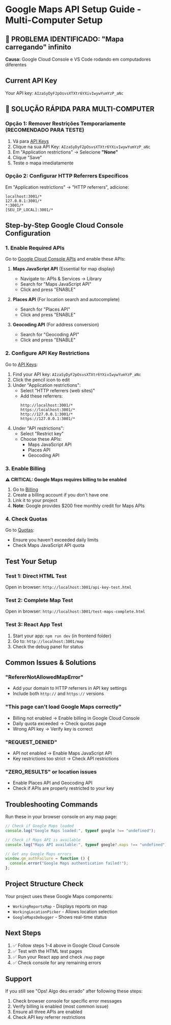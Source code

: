 # Google Maps API Setup Guide - Multi-Computer Setup

## 🚨 PROBLEMA IDENTIFICADO: "Mapa carregando" infinito

**Causa:** Google Cloud Console e VS Code rodando em computadores diferentes

## Current API Key

Your API key: `AIzaSyDyF2pOsvsXTXtr6YXivIwywYumYzP_aNc`

## 🔧 SOLUÇÃO RÁPIDA PARA MULTI-COMPUTER

### Opção 1: Remover Restrições Temporariamente (RECOMENDADO PARA TESTE)

1. Vá para [API Keys](https://console.cloud.google.com/apis/credentials)
2. Clique na sua API Key: `AIzaSyDyF2pOsvsXTXtr6YXivIwywYumYzP_aNc`
3. Em "Application restrictions" → Selecione **"None"**
4. Clique "Save"
5. Teste o mapa imediatamente

### Opção 2: Configurar HTTP Referrers Específicos

Em "Application restrictions" → "HTTP referrers", adicione:

```
localhost:3001/*
127.0.0.1:3001/*
*:3001/*
[SEU_IP_LOCAL]:3001/*
```

## Step-by-Step Google Cloud Console Configuration

### 1. Enable Required APIs

Go to [Google Cloud Console APIs](https://console.cloud.google.com/apis/dashboard) and enable these APIs:

1. **Maps JavaScript API** (Essential for map display)

   - Navigate to: APIs & Services → Library
   - Search for "Maps JavaScript API"
   - Click and press "ENABLE"

2. **Places API** (For location search and autocomplete)

   - Search for "Places API"
   - Click and press "ENABLE"

3. **Geocoding API** (For address conversion)
   - Search for "Geocoding API"
   - Click and press "ENABLE"

### 2. Configure API Key Restrictions

Go to [API Keys](https://console.cloud.google.com/apis/credentials):

1. Find your API key: `AIzaSyDyF2pOsvsXTXtr6YXivIwywYumYzP_aNc`
2. Click the pencil icon to edit
3. Under "Application restrictions":
   - Select "HTTP referrers (web sites)"
   - Add these referrers:
     ```
     http://localhost:3001/*
     https://localhost:3001/*
     http://127.0.0.1:3001/*
     https://127.0.0.1:3001/*
     ```
4. Under "API restrictions":
   - Select "Restrict key"
   - Choose these APIs:
     - Maps JavaScript API
     - Places API
     - Geocoding API

### 3. Enable Billing

**⚠️ CRITICAL: Google Maps requires billing to be enabled**

1. Go to [Billing](https://console.cloud.google.com/billing)
2. Create a billing account if you don't have one
3. Link it to your project
4. **Note**: Google provides $200 free monthly credit for Maps APIs

### 4. Check Quotas

Go to [Quotas](https://console.cloud.google.com/iam-admin/quotas):

- Ensure you haven't exceeded daily limits
- Check Maps JavaScript API quota

## Test Your Setup

### Test 1: Direct HTML Test

Open in browser: `http://localhost:3001/api-key-test.html`

### Test 2: Complete Map Test

Open in browser: `http://localhost:3001/test-maps-complete.html`

### Test 3: React App Test

1. Start your app: `npm run dev` (in frontend folder)
2. Go to: `http://localhost:3001/map`
3. Check the debug panel for status

## Common Issues & Solutions

### "RefererNotAllowedMapError"

- Add your domain to HTTP referrers in API key settings
- Include both `http://` and `https://` versions

### "This page can't load Google Maps correctly"

- Billing not enabled → Enable billing in Google Cloud Console
- Daily quota exceeded → Check quotas page
- Wrong API key → Verify key is correct

### "REQUEST_DENIED"

- API not enabled → Enable Maps JavaScript API
- Key restrictions too strict → Check API restrictions

### "ZERO_RESULTS" or location issues

- Enable Places API and Geocoding API
- Check if APIs are properly restricted to your key

## Troubleshooting Commands

Run these in your browser console on any map page:

```javascript
// Check if Google Maps loaded
console.log("Google Maps loaded:", typeof google !== "undefined");

// Check if Maps API is available
console.log("Maps API available:", typeof google?.maps !== "undefined");

// Get any Google Maps errors
window.gm_authFailure = function () {
  console.error("Google Maps authentication failed!");
};
```

## Project Structure Check

Your project uses these Google Maps components:

- `WorkingReportsMap` - Displays reports on map
- `WorkingLocationPicker` - Allows location selection
- `GoogleMapsDebugger` - Shows real-time status

## Next Steps

1. ✅ Follow steps 1-4 above in Google Cloud Console
2. ✅ Test with the HTML test pages
3. ✅ Run your React app and check `/map` page
4. ✅ Check console for any remaining errors

## Support

If you still see "Ops! Algo deu errado" after following these steps:

1. Check browser console for specific error messages
2. Verify billing is enabled (most common issue)
3. Ensure all three APIs are enabled
4. Check API key referrer restrictions
